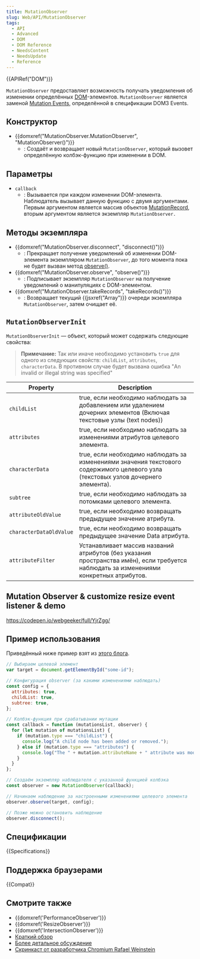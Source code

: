 ```yaml
---
title: MutationObserver
slug: Web/API/MutationObserver
tags:
  - API
  - Advanced
  - DOM
  - DOM Reference
  - NeedsContent
  - NeedsUpdate
  - Reference
---
```


{{APIRef("DOM")}}

`MutationObserver` предоставляет возможность получать уведомления об изменении определённых [DOM](/ru/docs/DOM)-элементов. `MutationObserver` является заменой [Mutation Events](/ru/docs/DOM/Mutation_events), определённой в спецификации DOM3 Events.

## Конструктор

- {{domxref("MutationObserver.MutationObserver", "MutationObserver()")}}
  - : Создаёт и возвращает новый `MutationObserver`, который вызовет определённую колбэк-функцию при изменении в DOM.

## Параметры

- `callback`
  - : Вызывается при каждом изменении DOM-элемента. Наблюдатель вызывает данную функцию с двумя аргументами. Первым аргументом является массив объектов [MutationRecord](/ru/docs/Web/API/MutationRecord), вторым аргументом является экземпляр `MutationObserver.`

## Методы экземпляра

- {{domxref("MutationObserver.disconnect", "disconnect()")}}
  - : Прекращает получение уведомлений об изменении DOM-элемента экземпляром `MutationObserver`, до того момента пока не будет вызван метод [observe()](<#observe()>).
- {{domxref("MutationObserver.observe", "observe()")}}
  - : Подписывает экземпляр `MutationObserver` на получение уведомлений о манипуляциях с DOM-элементом.
- {{domxref("MutationObserver.takeRecords", "takeRecords()")}}
  - : Возвращает текущий {{jsxref("Array")}} очереди экземпляра `MutationObserver`, затем очищает её.

## `MutationObserverInit`

`MutationObserverInit` — объект, который может содержать следующие свойства:

> **Примечание:** Так или иначе необходимо установить `true` для одного из следующих свойств: `childList`, `attributes`, `characterData`. В противном случае будет вызвана ошибка "An invalid or illegal string was specified"

| Property                | Description                                                                                                                             |
| ----------------------- | --------------------------------------------------------------------------------------------------------------------------------------- |
| `childList`             | true, если необходимо наблюдать за добавлением или удалением дочерних элементов (Включая текстовые узлы (text nodes))                   |
| `attributes`            | true, если необходимо наблюдать за изменениями атрибутов целевого элемента.                                                             |
| `characterData`         | true, если необходимо наблюдать за изменениями значения текстового содержимого целевого узла (текстовых узлов дочернего элемента).      |
| `subtree`               | true, если необходимо наблюдать за потомками целевого элемента.                                                                         |
| `attributeOldValue`     | true, если необходимо возвращать предыдущее значение атрибута.                                                                          |
| `characterDataOldValue` | true, если необходимо возвращать предыдущее значение Data атрибута.                                                                     |
| `attributeFilter`       | Устанавливает массив названий атрибутов (без указания пространства имён), если требуется наблюдать за изменениями конкретных атрибутов. |

## Mutation Observer & customize resize event listener & demo

<https://codepen.io/webgeeker/full/YjrZgg/>

## Пример использования

Приведённый ниже пример взят из [этого блога](http://hacks.mozilla.org/2012/05/dom-mutationobserver-reacting-to-dom-changes-without-killing-browser-performance/).

```js
// Выбираем целевой элемент
var target = document.getElementById("some-id");

// Конфигурация observer (за какими изменениями наблюдать)
const config = {
  attributes: true,
  childList: true,
  subtree: true,
};

// Колбэк-функция при срабатывании мутации
const callback = function (mutationsList, observer) {
  for (let mutation of mutationsList) {
    if (mutation.type === "childList") {
      console.log("A child node has been added or removed.");
    } else if (mutation.type === "attributes") {
      console.log("The " + mutation.attributeName + " attribute was modified.");
    }
  }
};

// Создаём экземпляр наблюдателя с указанной функцией колбэка
const observer = new MutationObserver(callback);

// Начинаем наблюдение за настроенными изменениями целевого элемента
observer.observe(target, config);

// Позже можно остановить наблюдение
observer.disconnect();
```

## Спецификации

{{Specifications}}

## Поддержка браузерами

{{Compat}}

## Смотрите также

- {{domxref('PerformanceObserver')}}
- {{domxref('ResizeObserver')}}
- {{domxref('IntersectionObserver')}}
- [Краткий обзор](http://updates.html5rocks.com/2012/02/Detect-DOM-changes-with-Mutation-Observers)
- [Более детальное обсуждение](http://hacks.mozilla.org/2012/05/dom-mutationobserver-reacting-to-dom-changes-without-killing-browser-performance/)
- [Скринкаст от разработчика Chromium Rafael Weinstein](http://www.youtube.com/watch?v=eRZ4pO0gVWw)
